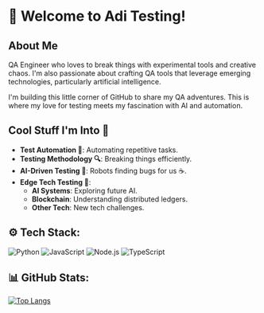 # 👋 Welcome to Adi Testing!

## About Me

QA Engineer who loves to break things with experimental tools and creative chaos. I'm also passionate about crafting QA tools that leverage emerging technologies, particularly artificial intelligence.

I'm building this little corner of GitHub to share my QA adventures. This is where my love for testing meets my fascination with AI and automation.  

## Cool Stuff I'm Into 🌟

- **Test Automation 🤖**: Automating repetitive tasks.
- **Testing Methodology 🔍**: Breaking things efficiently.
- **AI-Driven Testing 🧠**: Robots finding bugs for us ☕.
- **Edge Tech Testing 🚀**:
  - **AI Systems**: Exploring future AI.
  - **Blockchain**: Understanding distributed ledgers.
  - **Other Tech**: New tech challenges.

## ⚙️ Tech Stack:
![Python](https://img.shields.io/badge/Python-3776AB?style=for-the-badge&logo=python&logoColor=white)
![JavaScript](https://img.shields.io/badge/JavaScript-F7DF1E?style=for-the-badge&logo=javascript&logoColor=black)
![Node.js](https://img.shields.io/badge/Node.js-43853D?style=for-the-badge&logo=node.js&logoColor=white)
![TypeScript](https://img.shields.io/badge/TypeScript-3178C6?style=for-the-badge&logo=typescript&logoColor=white)

## 📊 GitHub Stats:
[![Top Langs](https://github-readme-stats.vercel.app/api/top-langs/?username=adi-testing&layout=compact&theme=transparent)](https://github.com/anuraghazra/github-readme-stats)

